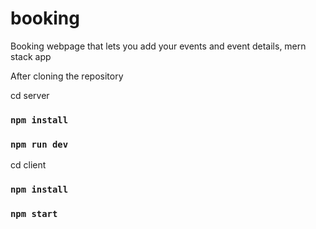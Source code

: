 # booking
Booking webpage that lets you add your events and event details, mern stack app

After cloning the repository 

cd server 

### `npm install`

### `npm run dev`

cd client

### `npm install`

### `npm start`

